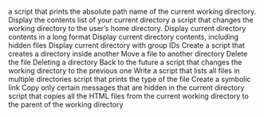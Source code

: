 a script that prints the absolute path name of the current working directory.
Display the contents list of your current directory
 a script that changes the working directory to the user’s home directory.
Display current directory contents in a long format
Display current directory contents, including hidden files
Display current directory with group IDs
Create a script that creates a directory inside another
Move a file to another directory
Delete the file 
Deleting a directory
Back to the future
 a script that changes the working directory to the previous one
Write a script that lists all files in multiple directories
 script that prints the type of the file 
Create a symbolic link
Copy only certain messages that are hidden in the current directory
script that copies all the HTML files from the current working directory to the parent of the working directory
